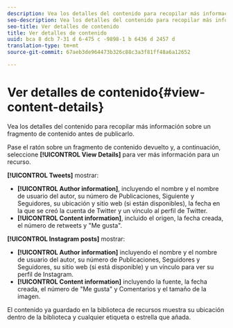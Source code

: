 ```yaml
---
description: Vea los detalles del contenido para recopilar más información sobre un fragmento de contenido antes de publicarlo.
seo-description: Vea los detalles del contenido para recopilar más información sobre un fragmento de contenido antes de publicarlo.
seo-title: Ver detalles de contenido
title: Ver detalles de contenido
uuid: bca 8 dcb 7-31 d 6-475 c -9898-1 b 6436 d 2457 d
translation-type: tm+mt
source-git-commit: 67aeb3de964473b326c88c3a3f81ff48a6a12652

---
```



# Ver detalles de contenido{#view-content-details}

Vea los detalles del contenido para recopilar más información sobre un fragmento de contenido antes de publicarlo.

Pase el ratón sobre un fragmento de contenido devuelto y, a continuación, seleccione **[!UICONTROL View Details]** para ver más información para un recurso.

**[!UICONTROL Tweets]** mostrar:

* **[!UICONTROL Author information]**, incluyendo el nombre y el nombre de usuario del autor, su número de Publicaciones, Siguiente y Seguidores, su ubicación y sitio web (si están disponibles), la fecha en la que se creó la cuenta de Twitter y un vínculo al perfil de Twitter.
* **[!UICONTROL Content information]**, incluido el origen, la fecha creada, el número de retweets y &quot;Me gusta&quot;.

**[!UICONTROL Instagram posts]** mostrar:

* **[!UICONTROL Author information]** incluyendo el nombre y el nombre de usuario del autor, su número de Publicaciones, Seguidores y Seguidores, su sitio web (si está disponible) y un vínculo para ver su perfil de Instagram.
* **[!UICONTROL Content information]** incluyendo la fuente, la fecha creada, el número de &quot;Me gusta&quot; y Comentarios y el tamaño de la imagen.

El contenido ya guardado en la biblioteca de recursos muestra su ubicación dentro de la biblioteca y cualquier etiqueta o estrella que añada.
